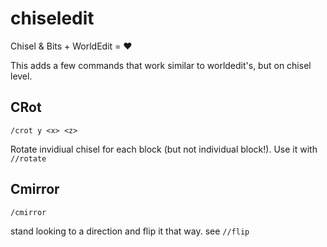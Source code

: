 # chiseledit
Chisel &amp; Bits + WorldEdit = :heart:


This adds a few commands that work similar to worldedit's, but on chisel level.

## CRot

```
/crot y <x> <z>
```

Rotate invidiual chisel for each block (but not individual block!). Use it with `//rotate`

## Cmirror

```
/cmirror
```
stand looking to a direction and flip it that way. see `//flip`
